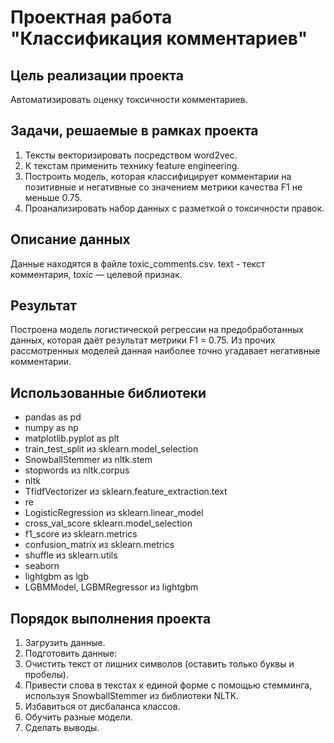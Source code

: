 # Проектная работа "Классификация комментариев"

## Цель реализации проекта
Автоматизировать оценку токсичности комментариев.

## Задачи, решаемые в рамках проекта
1. Тексты векторизировать посредством word2vec.
2. К текстам применить технику feature engineering.
3. Построить модель, которая классифицирует комментарии на позитивные и негативные со значением метрики качества F1 не меньше 0.75.
4. Проанализировать набор данных с разметкой о токсичности правок.

## Описание данных
Данные находятся в файле toxic_comments.csv.
  text - текст комментария, 
  toxic — целевой признак.

## Результат
Построена модель логистической регрессии на предобработанных данных, которая даёт результат метрики F1 = 0.75. Из прочих рассмотренных моделей данная наиболее точно угадавает негативные комментарии.

## Использованные библиотеки
* pandas as pd
* numpy as np
* matplotlib.pyplot as plt
* train_test_split из sklearn.model_selection  
* SnowballStemmer из nltk.stem
* stopwords из nltk.corpus
* nltk
* TfidfVectorizer из sklearn.feature_extraction.text
* re
* LogisticRegression из sklearn.linear_model
* cross_val_score sklearn.model_selection
* f1_score из sklearn.metrics
* confusion_matrix из sklearn.metrics
* shuffle из sklearn.utils
* seaborn
* lightgbm as lgb
* LGBMModel, LGBMRegressor из lightgbm 

## Порядок выполнения проекта
1. Загрузить данные.
2. Подготовить данные:
  1. Очистить текст от лишних символов (оставить только буквы и пробелы).
  2. Привести слова в текстах к единой форме с помощью стемминга, используя SnowballStemmer из библиотеки NLTK.
  3. Избавиться от дисбаланса классов.
3. Обучить разные модели.
4. Сделать выводы.

